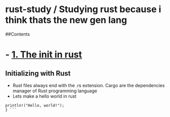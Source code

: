 # rust-study / Studying rust because i think thats the new gen lang

##Contents <!-- omit in toc -->

# - [1. The init in rust](#1-rust-init)

## Initializing with Rust

- Rust files always end with the .rs extension. Cargo are the dependencies manager of Rust programming language
- Lets make a hello world in rust
``` fn main() {
println!("Hello, world!");
} ```
    
